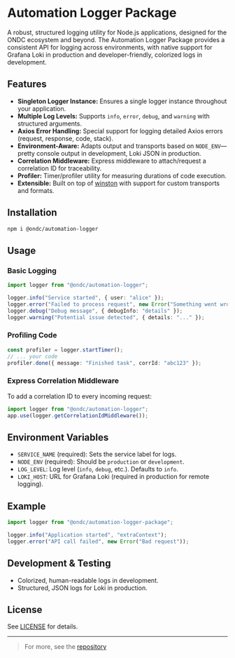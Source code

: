 # Automation Logger Package

A robust, structured logging utility for Node.js applications, designed for the ONDC ecosystem and beyond. The Automation Logger Package provides a consistent API for logging across environments, with native support for Grafana Loki in production and developer-friendly, colorized logs in development.

## Features

- **Singleton Logger Instance:** Ensures a single logger instance throughout your application.
- **Multiple Log Levels:** Supports `info`, `error`, `debug`, and `warning` with structured arguments.
- **Axios Error Handling:** Special support for logging detailed Axios errors (request, response, code, stack).
- **Environment-Aware:** Adapts output and transports based on `NODE_ENV`—pretty console output in development, Loki JSON in production.
- **Correlation Middleware:** Express middleware to attach/request a correlation ID for traceability.
- **Profiler:** Timer/profiler utility for measuring durations of code execution.
- **Extensible:** Built on top of [winston](https://github.com/winstonjs/winston) with support for custom transports and formats.

## Installation

```bash
npm i @ondc/automation-logger
```

## Usage

### Basic Logging

```typescript
import logger from "@ondc/automation-logger";

logger.info("Service started", { user: "alice" });
logger.error("Failed to process request", new Error("Something went wrong"));
logger.debug("Debug message", { debugInfo: "details" });
logger.warning("Potential issue detected", { details: "..." });
```

### Profiling Code

```typescript
const profiler = logger.startTimer();
// ... your code
profiler.done({ message: "Finished task", corrId: "abc123" });
```

### Express Correlation Middleware

To add a correlation ID to every incoming request:

```typescript
import logger from "@ondc/automation-logger";
app.use(logger.getCorrelationIdMiddleware());
```

## Environment Variables

- `SERVICE_NAME` (required): Sets the service label for logs.
- `NODE_ENV` (required): Should be `production` or `development`.
- `LOG_LEVEL`: Log level (`info`, `debug`, etc.). Defaults to `info`.
- `LOKI_HOST`: URL for Grafana Loki (required in production for remote logging).

## Example

```typescript
import logger from "@ondc/automation-logger-package";

logger.info("Application started", "extraContext");
logger.error("API call failed", new Error("Bad request"));
```

## Development & Testing

- Colorized, human-readable logs in development.
- Structured, JSON logs for Loki in production.

## License

See [LICENSE](LICENSE) for details.

---

> For more, see the [repository](https://github.com/ONDC-Official/automation-logger-package)

